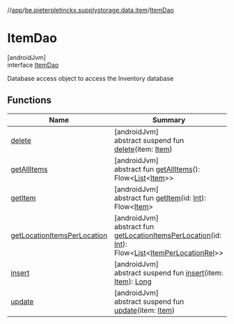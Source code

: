//[app](../../../index.md)/[be.pieterpletinckx.supplystorage.data.item](../index.md)/[ItemDao](index.md)

# ItemDao

[androidJvm]\
interface [ItemDao](index.md)

Database access object to access the Inventory database

## Functions

| Name | Summary |
|---|---|
| [delete](delete.md) | [androidJvm]<br>abstract suspend fun [delete](delete.md)(item: [Item](../-item/index.md)) |
| [getAllItems](get-all-items.md) | [androidJvm]<br>abstract fun [getAllItems](get-all-items.md)(): Flow&lt;[List](https://kotlinlang.org/api/latest/jvm/stdlib/kotlin.collections/-list/index.html)&lt;[Item](../-item/index.md)&gt;&gt; |
| [getItem](get-item.md) | [androidJvm]<br>abstract fun [getItem](get-item.md)(id: [Int](https://kotlinlang.org/api/latest/jvm/stdlib/kotlin/-int/index.html)): Flow&lt;[Item](../-item/index.md)&gt; |
| [getLocationItemsPerLocation](get-location-items-per-location.md) | [androidJvm]<br>abstract fun [getLocationItemsPerLocation](get-location-items-per-location.md)(id: [Int](https://kotlinlang.org/api/latest/jvm/stdlib/kotlin/-int/index.html)): Flow&lt;[List](https://kotlinlang.org/api/latest/jvm/stdlib/kotlin.collections/-list/index.html)&lt;[ItemPerLocationRel](../../be.pieterpletinckx.supplystorage.data.itemPerLocation/-item-per-location-rel/index.md)&gt;&gt; |
| [insert](insert.md) | [androidJvm]<br>abstract suspend fun [insert](insert.md)(item: [Item](../-item/index.md)): [Long](https://kotlinlang.org/api/latest/jvm/stdlib/kotlin/-long/index.html) |
| [update](update.md) | [androidJvm]<br>abstract suspend fun [update](update.md)(item: [Item](../-item/index.md)) |
